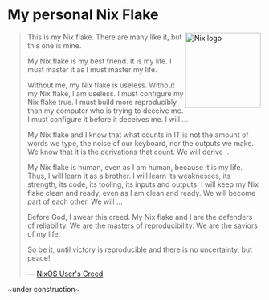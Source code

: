 # My personal Nix Flake

<img
src="https://raw.githubusercontent.com/NixOS/nixos-artwork/master/logo/nix-snowflake-colours.svg"
align="right" alt="Nix logo" width="150">

> This is my Nix flake. There are many like it, but this one is mine.
>
> My Nix flake is my best friend. It is my life. I must master it as I must
> master my life.
>
> Without me, my Nix flake is useless. Without my Nix flake, I am useless. I
> must configure my Nix flake true. I must build more reproducibly than my
> computer who is trying to deceive me. I must configure it before it deceives
> me. I will ...
>
> My Nix flake and I know that what counts in IT is not the amount of words we
> type, the noise of our keyboard, nor the outputs we make. We know that it is
> the derivations that count. We will derive ...
>
> My Nix flake is human, even as I am human, because it is my life. Thus, I
> will learn it as a brother. I will learn its weaknesses, its strength, its
> code, its tooling, its inputs and outputs. I will keep my Nix flake clean and
> ready, even as I am clean and ready. We will become part of each other. We
> will ...
>
> Before God, I swear this creed. My Nix flake and I are the defenders of
> reliability. We are the masters of reproducibility. We are the saviors of my
> life.
>
> So be it, until victory is reproducible and there is no uncertainty, but
> peace!
>
> — [NixOS User's Creed](https://github.com/ners/NixOS)

~under construction~
